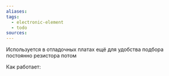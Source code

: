 ```yaml
---
aliases: 
tags:
  - electronic-element
  - todo
sources:
---
```

Используется в отладочных платах ещё для удобства подбора постоянно резистора потом

Как работает: 
